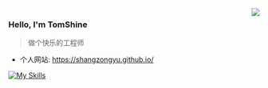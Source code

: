 <img align="right" src="https://github-readme-stats.vercel.app/api?username=shangzongyu&show_icons=true&icon_color=805AD5&text_color=718096&bg_color=ffffff&hide_title=true" />

### Hello, I'm  TomShine

> 做个快乐的工程师

- 个人网站: https://shangzongyu.github.io/

[![My Skills](https://skillicons.dev/icons?i=c,cpp,css,emacs,flask,git,go,idea,linux,lua,md,mysql,nginx,py,redis,vim,vscode)](https://skillicons.dev)
